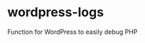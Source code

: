 # wordpress-logs
Function for WordPress to easily debug PHP

<?php
echo 'hi';
/*
* Write PHP data to a debug.log file to the content folder.
* This requires enabling debug in the wp-config.php file (see example below)
*/
if ( ! function_exists( 'write_log' ) ) {
    function write_log( $log ) {
        if ( is_array( $log ) || is_object( $log ) ) {
            error_log( print_r( $log, true ) );
        } else {
            error_log( $log );
        }
    }
}

//----------------------------------
// Add this part to wp-config.php
// define('WP_DEBUG', true);
// define('WP_DEBUG_DISPLAY', false);
// define('WP_DEBUG_LOG', true);
// set_time_limit(1800);
//----------------------------------
?>
